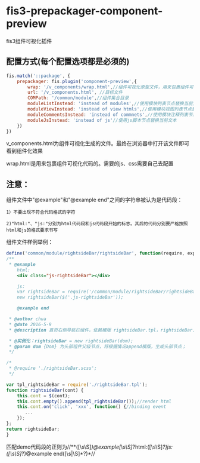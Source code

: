 # fis3-prepackager-component-preview
fis3组件可视化插件

## 配置方式(每个配置选项都是必须的)

```js
fis.match('::package', {
    prepackager: fis.plugin('component-preview',{
        wrap: '/v_components/wrap.html',//组件可视化原型文件，用来包裹组件可视化代码
        url: '/v_components.html', //目标文件
        COMPath: '/common/module',//组件集合目录
        moduleListInstead: 'instead of modules',//使用模块列表节点替换当前文本
        moduleViewInstead: 'instead of view htmls',//使用模块视图列表节点替换当前文本
        moduleCommentsInstead: 'instead of commnets',//使用模块注释列表节点替换当前文本
        moduleJsInstead: 'instead of js'//使用js脚本节点替换当前文本
    })
})
```
v_components.html为组件可视化生成的文件。最终在浏览器中打开该文件即可看到组件化效果

wrap.html是用来包裹组件可视化代码的。需要的js、css需要自己去配置

## 注意：

组件文件中"@example"和"@example end"之间的字符串被认为是代码段：

	1）不要出现不符合代码格式的字符

	2)"html:"、"js:"分别为html代码段和js代码段开始的标志。其后的代码分别要严格按照html和js的格式要求书写

组件文件样例举例：

```js
define('common/module/rightsideBar/rightsideBar', function(require, exports, module) {
/**
 * @example
    html:
    <div class="js-rightsideBar"></div>

    js:
    var rightsideBar = require('/common/module/rightsideBar/rightsideBar.js');
    new rightsideBar($('.js-rightsideBar'));

    @example end

 * @author chua
 * @date 2016-5-9
 * @description 首页右侧导航栏组件，依赖模版 rightsideBar.tpl，rightsideBar.scss;

 * @实例化：rightsideBar = new rightsideBar(dom);
 * @param dom {Dom} 为头部组件父级节点，将根据情况append模版，生成头部节点；
 */

/*
 * @require './rightsideBar.scss';
 */

var tpl_rightsideBar = require('./rightsideBar.tpl');
function rightsideBar(cont) {
    this.cont = $(cont);
    this.cont.empty().append(tpl_rightsideBar());//render html
    this.cont.on('click', 'xxx', function() {//binding event
       ...
    });
};
return rightsideBar;
}
```

匹配demo代码段的正则为/\/\*\*([\s\S]*)@example[\s\S]*?html:([\s\S]*?)js:([\s\S]*?)@example end([\s|\S]*?)\*\//
